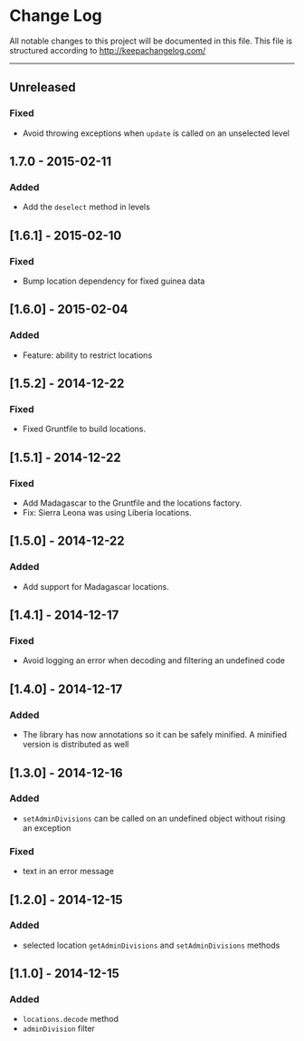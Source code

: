 # Change Log

All notable changes to this project will be documented in this
file. This file is structured according to http://keepachangelog.com/

- - -

## Unreleased
### Fixed
- Avoid throwing exceptions when `update` is called on an unselected level

## 1.7.0 - 2015-02-11
### Added
- Add the `deselect` method in levels

## [1.6.1] - 2015-02-10
### Fixed
- Bump location dependency for fixed guinea data

## [1.6.0] - 2015-02-04
### Added
- Feature: ability to restrict locations

## [1.5.2] - 2014-12-22
### Fixed
- Fixed Gruntfile to build locations.

## [1.5.1] - 2014-12-22
### Fixed
- Add Madagascar to the Gruntfile and the locations factory.
- Fix: Sierra Leona was using Liberia locations.

## [1.5.0] - 2014-12-22
### Added
- Add support for Madagascar locations.

## [1.4.1] - 2014-12-17
### Fixed
- Avoid logging an error when decoding and filtering an undefined code

## [1.4.0] - 2014-12-17
### Added
- The library has now annotations so it can be safely minified. A
  minified version is distributed as well

## [1.3.0] - 2014-12-16
### Added
- `setAdminDivisions` can be called on an undefined object without
  rising an exception
### Fixed
- text in an error message

## [1.2.0] - 2014-12-15
### Added
- selected location `getAdminDivisions` and `setAdminDivisions` methods

## [1.1.0] - 2014-12-15
### Added
- `locations.decode` method
- `adminDivision` filter
